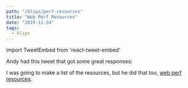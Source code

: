 ```yaml
---
path: "/blips/perf-resources"
title: "Web Perf Resources"
date: "2019-11-24"
tags:
  - blips
---
```


import TweetEmbed from 'react-tweet-embed'

Andy had this tweet that got some great responses:

<TweetEmbed id="1193606108121837568" />

I was going to make a list of the resources, but he did that too, [web perf resources](https://www.notion.so/0ff36fef08f640ef9085103839bac372?v=6383913289ee4a2b8e87542cab06b1ca).
